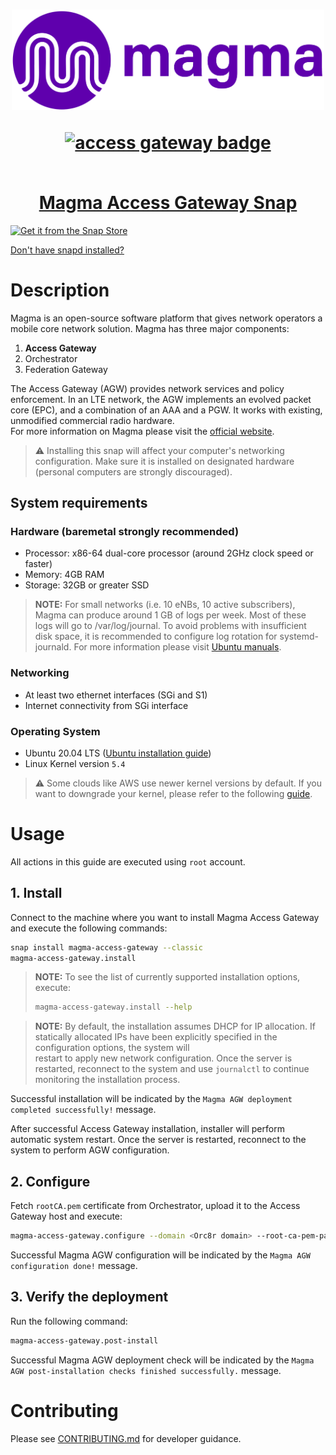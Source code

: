 <h1 align="center">
  <img src="magma-logo-purple.svg" width="500" ></a>
  <p align="center"><a href="https://snapcraft.io/magma-access-gateway"><img src="https://snapcraft.io/magma-access-gateway/badge.svg" alt="access gateway badge"/></p>
  <br/>
  Magma Access Gateway Snap
</h1>

[![Get it from the Snap Store](https://snapcraft.io/static/images/badges/en/snap-store-black.svg)](https://snapcraft.io//magma-access-gateway)

[Don't have snapd installed?](https://snapcraft.io/docs/core/install)

# Description

Magma is an open-source software platform that gives network operators a mobile core network
solution. Magma has three major components:

1. **Access Gateway**
2. Orchestrator
3. Federation Gateway

The Access Gateway (AGW) provides network services and policy enforcement. In an LTE network,
the AGW implements an evolved packet core (EPC), and a combination of an AAA and a PGW. It works
with existing, unmodified commercial radio hardware.<br>
For more information on Magma please visit the [official website](https://magmacore.org/).

> :warning: Installing this snap will affect your computer's networking configuration.
> Make sure it is installed on designated hardware (personal computers are strongly discouraged).

## System requirements

### Hardware (baremetal strongly recommended)

- Processor: x86-64 dual-core processor (around 2GHz clock speed or faster)
- Memory: 4GB RAM
- Storage: 32GB or greater SSD

> **NOTE:** For small networks (i.e. 10 eNBs, 10 active subscribers), Magma can produce 
> around 1 GB of logs per week. Most of these logs will go to /var/log/journal. 
> To avoid problems with insufficient disk space, it is recommended to configure log rotation 
> for systemd-journald. For more information please visit 
> [Ubuntu manuals](https://manpages.ubuntu.com/manpages/focal/man5/journald.conf.5.html).

### Networking

- At least two ethernet interfaces (SGi and S1)
- Internet connectivity from SGi interface

### Operating System

- Ubuntu 20.04 LTS
  ([Ubuntu installation guide](https://help.ubuntu.com/lts/installation-guide/amd64/index.html))
- Linux Kernel version `5.4`

> :warning: Some clouds like AWS use newer kernel versions by default. If you want to downgrade your kernel, please refer to the following [guide](https://discourse.ubuntu.com/t/how-to-downgrade-the-kernel-on-ubuntu-20-04-to-the-5-4-lts-version/26459).

# Usage

All actions in this guide are executed using `root` account.

## 1. Install

Connect to the machine where you want to install Magma Access Gateway and execute the following
commands:

```bash
snap install magma-access-gateway --classic
magma-access-gateway.install
```

> **NOTE:** To see the list of currently supported installation options, execute:
>
> ```bash
> magma-access-gateway.install --help
> ```

> **NOTE:** By default, the installation assumes DHCP for IP allocation. If statically allocated IPs have been explicitly specified in the configuration options, the system will  
> restart to apply new network configuration. Once the server is restarted, reconnect to the system
> and use `journalctl` to continue monitoring the installation process.

Successful installation will be indicated by the `Magma AGW deployment completed successfully!` message.

After successful Access Gateway installation, installer will perform automatic system restart. Once
the server is restarted, reconnect to the system to perform AGW configuration.

## 2. Configure

Fetch `rootCA.pem` certificate from Orchestrator, upload it to the Access Gateway host and execute:

```bash
magma-access-gateway.configure --domain <Orc8r domain> --root-ca-pem-path <path to Root CA PEM>
```

Successful Magma AGW configuration will be indicated by the `Magma AGW configuration done!`
message.

## 3. Verify the deployment

Run the following command:

```bash
magma-access-gateway.post-install
```

Successful Magma AGW deployment check will be indicated by the `Magma AGW post-installation checks finished successfully.` message.

# Contributing

Please see [CONTRIBUTING.md](/CONTRIBUTING.md) for developer guidance.
